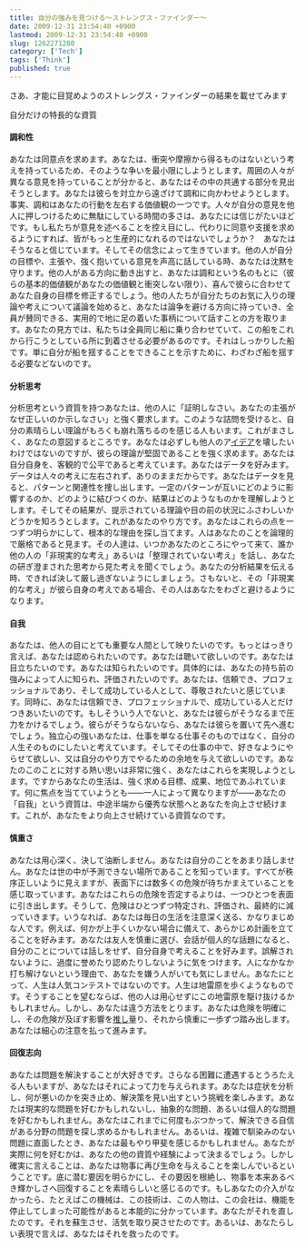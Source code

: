 ```yaml
---
title: 自分の強みを見つける〜ストレングス・ファインダー〜
date: 2009-12-31 23:54:40 +0900
lastmod: 2009-12-31 23:54:40 +0900
slug: 1262271280
category: ['Tech']
tags: ['Think']
published: true
---
```




<p>さあ、才能に目覚めようのストレングス・ファインダーの結果を載せてみます</p><p>自分だけの特長的な資質</p>

<div class="section">
    <h4>調和性</h4>
    <p>あなたは同意点を求めます。あなたは、衝突や摩擦から得るものはないという考えを持っているため、そのような争いを最小限にしようとします。周囲の人々が異なる意見を持っていることが分かると、あなたはその中の共通する部分を見出そうとします。あなたは彼らを対立から遠ざけて調和に向かわせようとします。事実、調和はあなたの行動を左右する価値観の一つです。人々が自分の意見を他人に押しつけるために無駄にしている時間の多さは、あなたには信じがたいほどです。もし私たちが意見を述べることを控え目にし、代わりに同意や支援を求めるようにすれば、皆がもっと生産的になれるのではないでしょうか？　あなたはそうなると信じています。そしてその信念によって生きています。他の人が自分の目標や、主張や、強く抱いている意見を声高に話している時、あなたは沈黙を守ります。他の人がある方向に動き出すと、あなたは調和という名のもとに（彼らの基本的価値観があなたの価値観と衝突しない限り）、喜んで彼らに合わせてあなた自身の目標を修正するでしょう。他の人たちが自分たちのお気に入りの理論や考えについて議論を始めると、あなたは論争を避ける方向に持っていき、全員が賛同できる、実用的で地に足の着いた事柄について話すことの方を取ります。あなたの見方では、私たちは全員同じ船に乗り合わせていて、この船をこれから行こうとしている所に到着させる必要があるのです。それはしっかりした船です。単に自分が船を揺することをできることを示すために、わざわざ船を揺する必要などないのです。</p>

</div>
<div class="section">
    <h4>分析思考</h4>
    <p>分析思考という資質を持つあなたは、他の人に「証明しなさい。あなたの主張がなぜ正しいのか示しなさい」と強く要求します。このような詰問を受けると、自分の素晴らしい理論がもろくも崩れ落ちるのを感じる人もいます。これがまさしく、あなたの意図するところです。あなたは必ずしも他人のア<a class="keyword" href="http://d.hatena.ne.jp/keyword/%A5%A4%A5%C7%A5%A2">イデア</a>を壊したいわけではないのですが、彼らの理論が堅固であることを強く求めます。あなたは自分自身を、客観的で公平であると考えています。あなたはデータを好みます。データは人々の考えに左右されず、ありのままだからです。あなたはデータを見ると、パターンと関連性を捜し出します。一定のパターンが互いにどのように影響するのか、どのように結びつくのか、結果はどのようなものかを理解しようとします。そしてその結果が、提示されている理論や目の前の状況にふさわしいかどうかを知ろうとします。これがあなたのやり方です。あなたはこれらの点を一つずつ明らかにして、根本的な理由を探し当てます。人はあなたのことを論理的で厳格であると見ます。その人達は、いつかあなたのところにやって来て、誰か他の人の「非現実的な考え」あるいは「整理されていない考え」を話し、あなたの研ぎ澄まされた思考から見た考えを聞くでしょう。あなたの分析結果を伝える時、できれば決して厳し過ぎないようにしましょう。さもないと、その「非現実的な考え」が彼ら自身の考えである場合、その人はあなたをわざと避けるようになります。</p>

</div>
<div class="section">
    <h4>自我</h4>
    <p>あなたは、他人の目にとても重要な人間として映りたいのです。もっとはっきり言えば、あなたは認められたいのです。あなたは聴いて欲しいのです。あなたは目立ちたいのです。あなたは知られたいのです。具体的には、あなたの持ち前の強みによって人に知られ、評価されたいのです。あなたは、信頼でき、プロフェッショナルであり、そして成功している人として、尊敬されたいと感じています。同時に、あなたは信頼でき、プロフェッショナルで、成功している人とだけつきあいたいのです。もしそういう人でないと、あなたは彼らがそうなるまで圧力をかけるでしょう。彼らがそうならないなら、あなたは彼らを置いて先へ進むでしょう。独立心の強いあなたは、仕事を単なる仕事そのものではなく、自分の人生そのものにしたいと考えています。そしてその仕事の中で、好きなようにやらせて欲しい、又は自分のやり方でやるための余地を与えて欲しいのです。あなたのこのことに対する熱い思いは非常に強く、あなたはこれらを実現しようとします。ですからあなたの生活は、強く求める目標、成果、地位であふれています。何に焦点を当てていようとも&#8212;&#8212;一人によって異なりますが&#8212;&#8212;あなたの「自我」という資質は、中途半端から優秀な状態へとあなたを向上させ続けます。これが、あなたをより向上させ続けている資質なのです。</p>

</div>
<div class="section">
    <h4>慎重さ</h4>
    <p>あなたは用心深く、決して油断しません。あなたは自分のことをあまり話しません。あなたは世の中が予測できない場所であることを知っています。すべてが秩序正しいように見えますが、表面下には数多くの危険が待ちかまえていることを感じ取っています。あなたはこれらの危険を否定するよりは、一つひとつを表面に引き出します。そうして、危険はひとつずつ特定され、評価され、最終的に減っていきます。いうなれば、あなたは毎日の生活を注意深く送る、かなりまじめな人です。例えば、何かが上手くいかない場合に備えて、あらかじめ計画を立てることを好みます。あなたは友人を慎重に選び、会話が個人的な話題になると、自分のことについては話しをせず、自分自身で考えることを好みます。誤解されないように、過度に誉めたり認めたりしないように気をつけます。人になかなか打ち解けないという理由で、あなたを嫌う人がいても気にしません。あなたにとって、人生は人気コンテストではないのです。人生は地雷原を歩くようなものです。そうすることを望むならば、他の人は用心せずにこの地雷原を駆け抜けるかもしれません。しかし、あなたは違う方法をとります。あなたは危険を明確にし、その危険が及ぼす影響を<a class="keyword" href="http://d.hatena.ne.jp/keyword/%BF%E4%A4%B7">推し</a>量り、それから慎重に一歩ずつ踏み出します。あなたは細心の注意を払って進みます。</p>

</div>
<div class="section">
    <h4>回復志向</h4>
    <p>あなたは問題を解決することが大好きです。さらなる困難に遭遇するとうろたえる人もいますが、あなたはそれによって力を与えられます。あなたは症状を分析し、何が悪いのかを突き止め、解決策を見い出すという挑戦を楽しみます。あなたは現実的な問題を好むかもしれないし、抽象的な問題、あるいは個人的な問題を好むかもしれません。あなたはこれまでに何度もぶつかって、解決できる自信がある分野の問題を探し求めるかもしれません。あるいは、複雑で馴染みのない問題に直面したとき、あなたは最もやり甲斐を感じるかもしれません。あなたが実際に何を好むかは、あなたの他の資質や経験によって決まるでしょう。しかし確実に言えることは、あなたは物事に再び生命を与えることを楽しんでいるということです。底に潜む要因を明らかにし、その要因を根絶し、物事を本来あるべき輝かしさへ回復することを素晴らしいと感じるのです。もしあなたの介入がなかったら、たとえばこの機械は、この技術は、この人物は、この会社は、機能を停止してしまった可能性があると本能的に分かっています。あなたがそれを直したのです。それを蘇生させ、活気を取り戻させたのです。あるいは、あなたらしい表現で言えば、あなたはそれを救ったのです。</p>

</div>
